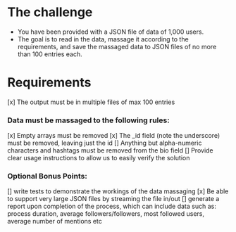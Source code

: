 # The challenge
* You have been provided with a JSON file of data of 1,000 users.
* The goal is to read in the data, massage it according to the requirements, and save the
massaged data to JSON files of no more than 100 entries each.


# Requirements
[x] The output must be in multiple files of max 100 entries

### Data must be massaged to the following rules:

[x] Empty arrays must be removed
[x] The _id field (note the underscore) must be removed, leaving just the id
[] Anything but alpha-numeric characters and hashtags must be removed from the
bio field
[] Provide clear usage instructions to allow us to easily verify the solution

### Optional Bonus Points:

[] write tests to demonstrate the workings of the data massaging
[x] Be able to support very large JSON files by streaming the file in/out
[] generate a report upon completion of the process, which can include data such as: process duration, average followers/followers, most followed users, average number of mentions etc

